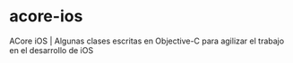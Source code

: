 acore-ios
=========

ACore iOS | Algunas clases escritas en Objective-C para agilizar el trabajo en el desarrollo de iOS
